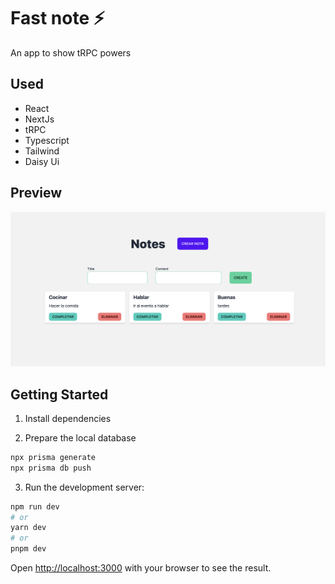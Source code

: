 # Fast note ⚡️

An app to show tRPC powers

## Used

- React
- NextJs
- tRPC
- Typescript
- Tailwind
- Daisy Ui

## Preview

![Image](./preview.png)

## Getting Started

1. Install dependencies

2. Prepare the local database

```bash
npx prisma generate
npx prisma db push
```

3. Run the development server:

```bash
npm run dev
# or
yarn dev
# or
pnpm dev
```

Open [http://localhost:3000](http://localhost:3000) with your browser to see the result.
